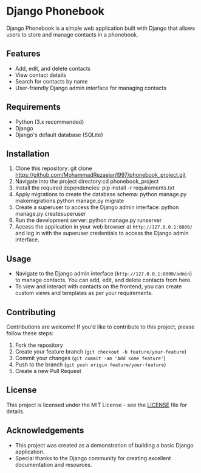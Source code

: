 # Django Phonebook

Django Phonebook is a simple web application built with Django that allows users to store and manage contacts in a phonebook.

## Features

- Add, edit, and delete contacts
- View contact details
- Search for contacts by name
- User-friendly Django admin interface for managing contacts

## Requirements

- Python (3.x recommended)
- Django
- Django's default database (SQLite)

## Installation

1. Clone this repository: git clone https://github.com/MohammadRezaeian1997/phonebook_project.git
2. Navigate into the project directory:cd phonebook_project
3. Install the required dependencies: pip install -r requirements.txt
4. Apply migrations to create the database schema: python manage.py makemigrations
python manage.py migrate
5. Create a superuser to access the Django admin interface: python manage.py createsuperuser
6. Run the development server: python manage.py runserver
7. Access the application in your web browser at `http://127.0.0.1:8000/` and log in with the superuser credentials to access the Django admin interface.

## Usage

- Navigate to the Django admin interface (`http://127.0.0.1:8000/admin`) to manage contacts. You can add, edit, and delete contacts from here.
- To view and interact with contacts on the frontend, you can create custom views and templates as per your requirements.

## Contributing

Contributions are welcome! If you'd like to contribute to this project, please follow these steps:

1. Fork the repository
2. Create your feature branch (`git checkout -b feature/your-feature`)
3. Commit your changes (`git commit -am 'Add some feature'`)
4. Push to the branch (`git push origin feature/your-feature`)
5. Create a new Pull Request

## License

This project is licensed under the MIT License - see the [LICENSE](LICENSE) file for details.

## Acknowledgements

- This project was created as a demonstration of building a basic Django application.
- Special thanks to the Django community for creating excellent documentation and resources.
